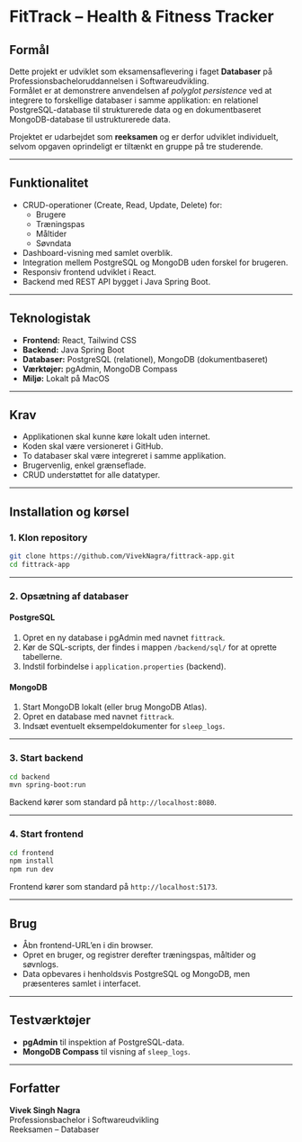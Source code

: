 # FitTrack – Health & Fitness Tracker

## Formål
Dette projekt er udviklet som eksamensaflevering i faget **Databaser** på Professionsbacheloruddannelsen i Softwareudvikling.  
Formålet er at demonstrere anvendelsen af *polyglot persistence* ved at integrere to forskellige databaser i samme applikation: en relationel PostgreSQL-database til strukturerede data og en dokumentbaseret MongoDB-database til ustrukturerede data.  

Projektet er udarbejdet som **reeksamen** og er derfor udviklet individuelt, selvom opgaven oprindeligt er tiltænkt en gruppe på tre studerende.

---

## Funktionalitet
- CRUD-operationer (Create, Read, Update, Delete) for:
  - Brugere
  - Træningspas
  - Måltider
  - Søvndata
- Dashboard-visning med samlet overblik.
- Integration mellem PostgreSQL og MongoDB uden forskel for brugeren.
- Responsiv frontend udviklet i React.
- Backend med REST API bygget i Java Spring Boot.

---

## Teknologistak
- **Frontend:** React, Tailwind CSS  
- **Backend:** Java Spring Boot  
- **Databaser:** PostgreSQL (relationel), MongoDB (dokumentbaseret)  
- **Værktøjer:** pgAdmin, MongoDB Compass  
- **Miljø:** Lokalt på MacOS  

---

## Krav
- Applikationen skal kunne køre lokalt uden internet.
- Koden skal være versioneret i GitHub.
- To databaser skal være integreret i samme applikation.
- Brugervenlig, enkel grænseflade.
- CRUD understøttet for alle datatyper.

---

## Installation og kørsel

### 1. Klon repository
```bash
git clone https://github.com/VivekNagra/fittrack-app.git
cd fittrack-app
```

---

### 2. Opsætning af databaser

#### PostgreSQL
1. Opret en ny database i pgAdmin med navnet `fittrack`.
2. Kør de SQL-scripts, der findes i mappen `/backend/sql/` for at oprette tabellerne.
3. Indstil forbindelse i `application.properties` (backend).

#### MongoDB
1. Start MongoDB lokalt (eller brug MongoDB Atlas).
2. Opret en database med navnet `fittrack`.
3. Indsæt eventuelt eksempeldokumenter for `sleep_logs`.

---

### 3. Start backend
```bash
cd backend
mvn spring-boot:run
```
Backend kører som standard på `http://localhost:8080`.

---

### 4. Start frontend
```bash
cd frontend
npm install
npm run dev
```
Frontend kører som standard på `http://localhost:5173`.

---

## Brug
- Åbn frontend-URL’en i din browser.
- Opret en bruger, og registrer derefter træningspas, måltider og søvnlogs.
- Data opbevares i henholdsvis PostgreSQL og MongoDB, men præsenteres samlet i interfacet.

---

## Testværktøjer
- **pgAdmin** til inspektion af PostgreSQL-data.  
- **MongoDB Compass** til visning af `sleep_logs`.  

---

## Forfatter
**Vivek Singh Nagra**  
Professionsbachelor i Softwareudvikling  
Reeksamen – Databaser
